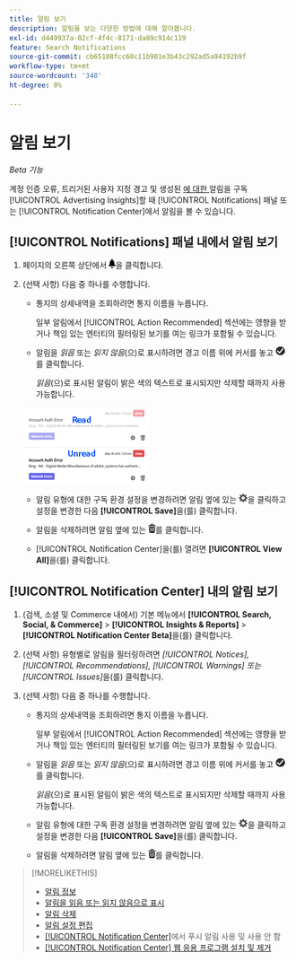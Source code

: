 ```yaml
---
title: 알림 보기
description: 알림을 보는 다양한 방법에 대해 알아봅니다.
exl-id: d449937a-02cf-4f4c-8171-da89c914c119
feature: Search Notifications
source-git-commit: cb65108fcc60c11b901e3b43c292ad5a94192b9f
workflow-type: tm+mt
source-wordcount: '348'
ht-degree: 0%

---
```


# 알림 보기

*Beta 기능*

계정 인증 오류, 트리거된 사용자 지정 경고 및 생성된 [에 대한 &#x200B;](notification-edit.md)알림을 구독[!UICONTROL Advertising Insights]할 때 [!UICONTROL Notifications] 패널 또는 [!UICONTROL Notification Center]에서 알림을 볼 수 있습니다.

## [!UICONTROL Notifications] 패널 내에서 알림 보기

1. 페이지의 오른쪽 상단에서 ![알림](/help/search-social-commerce/assets/notifications-panel.png "알림")을 클릭합니다.

1. (선택 사항) 다음 중 하나를 수행합니다.

   * 통지의 상세내역을 조회하려면 통지 이름을 누릅니다.

     일부 알림에서 [!UICONTROL Action Recommended] 섹션에는 영향을 받거나 책임 있는 엔터티의 필터링된 보기를 여는 링크가 포함될 수 있습니다.

   * 알림을 *읽음* 또는 *읽지 않음*(으)로 표시하려면 경고 이름 위에 커서를 놓고 ![읽음 또는 읽지 않음으로 표시](/help/search-social-commerce/assets/notifications-read-unread.png "읽음 또는 읽지 않음으로 표시")를 클릭합니다.

     *읽음*(으)로 표시된 알림이 밝은 색의 텍스트로 표시되지만 삭제할 때까지 사용 가능합니다.

   ![읽은 알림 및 읽지 않은 알림](/help/search-social-commerce/assets/notifications-read-vs-unread.png "읽은 알림 및 읽지 않은 알림")

   * 알림 유형에 대한 구독 환경 설정을 변경하려면 알림 옆에 있는 ![설정](/help/search-social-commerce/assets/settings-nc.png "설정")을 클릭하고 설정을 변경한 다음 **[!UICONTROL Save]**&#x200B;을(를) 클릭합니다.

   * 알림을 삭제하려면 알림 옆에 있는 ![삭제](/help/search-social-commerce/assets/delete.png "삭제")를 클릭합니다.

   * [!UICONTROL Notification Center]을(를) 열려면 **[!UICONTROL View All]**&#x200B;을(를) 클릭합니다.

## [!UICONTROL Notification Center] 내의 알림 보기

1. (검색, 소셜 및 Commerce 내에서) 기본 메뉴에서 **[!UICONTROL Search, Social, & Commerce]** > **[!UICONTROL Insights & Reports]** > **[!UICONTROL Notification Center Beta]**&#x200B;을(를) 클릭합니다.

1. (선택 사항) 유형별로 알림을 필터링하려면 *[!UICONTROL Notices], [!UICONTROL Recommendations], [!UICONTROL Warnings] 또는[!UICONTROL Issues]*&#x200B;을(를) 클릭합니다.

1. (선택 사항) 다음 중 하나를 수행합니다.

   * 통지의 상세내역을 조회하려면 통지 이름을 누릅니다.

     일부 알림에서 [!UICONTROL Action Recommended] 섹션에는 영향을 받거나 책임 있는 엔터티의 필터링된 보기를 여는 링크가 포함될 수 있습니다.

   * 알림을 *읽음* 또는 *읽지 않음*(으)로 표시하려면 경고 이름 위에 커서를 놓고 ![읽음 또는 읽지 않음으로 표시](/help/search-social-commerce/assets/notifications-read-unread.png "읽음 또는 읽지 않음으로 표시")를 클릭합니다.

     *읽음*(으)로 표시된 알림이 밝은 색의 텍스트로 표시되지만 삭제할 때까지 사용 가능합니다.

   * 알림 유형에 대한 구독 환경 설정을 변경하려면 알림 옆에 있는 ![설정](/help/search-social-commerce/assets/settings-nc.png "설정")을 클릭하고 설정을 변경한 다음 **[!UICONTROL Save]**&#x200B;을(를) 클릭합니다.

   * 알림을 삭제하려면 알림 옆에 있는 ![삭제](/help/search-social-commerce/assets/delete.png "삭제")를 클릭합니다.

>[!MORELIKETHIS]
>
>* [알림 정보](/help/search-social-commerce/notifications/notification-about.md)
>* [알림을 읽음 또는 읽지 않음으로 표시](notification-mark-read-unread.md)
>* [알림 삭제](notification-delete.md)
>* [알림 설정 편집](notification-edit.md)
>* [[!UICONTROL Notification Center]](notifications-push-enable-disable.md)에서 푸시 알림 사용 및 사용 안 함
>* [[!UICONTROL Notification Center] 웹 응용 프로그램 설치 및 제거](notification-app-install-uninstall.md)
